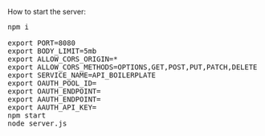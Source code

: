 How to start the server:
<pre>
npm i 

export PORT=8080
export BODY_LIMIT=5mb
export ALLOW_CORS_ORIGIN=*
export ALLOW_CORS_METHODS=OPTIONS,GET,POST,PUT,PATCH,DELETE
export SERVICE_NAME=API_BOILERPLATE
export OAUTH_POOL_ID=
export OAUTH_ENDPOINT=
export AAUTH_ENDPOINT=
export AAUTH_API_KEY=
npm start
node server.js
</pre>
